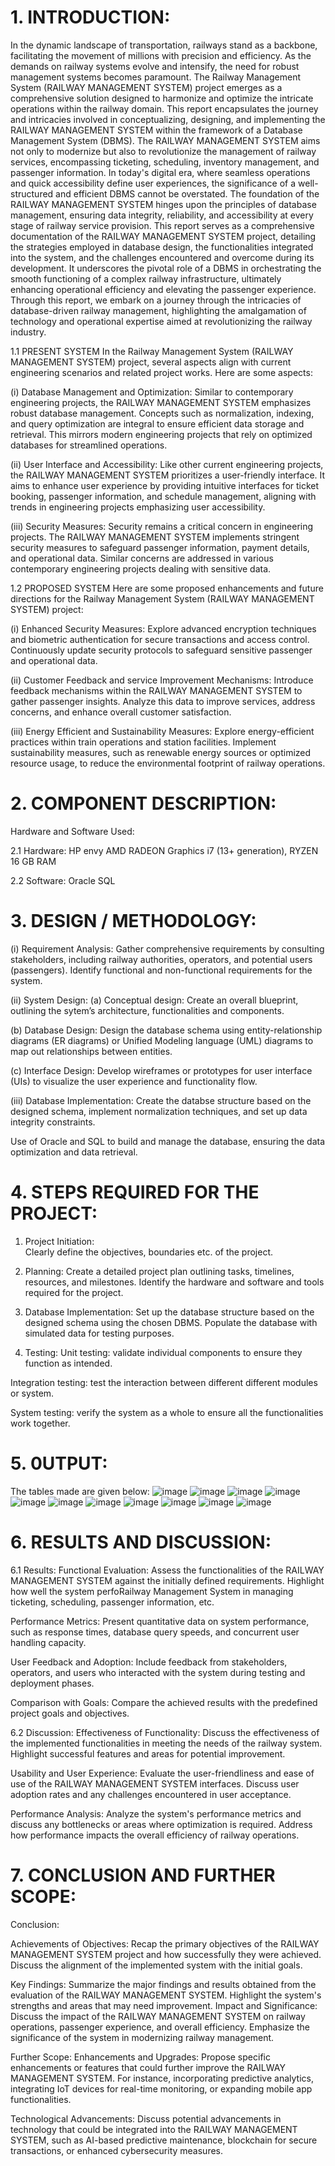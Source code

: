 # 1.	INTRODUCTION:

In the dynamic landscape of transportation, railways stand as a backbone, facilitating the movement of millions with precision and efficiency. As the demands on railway systems evolve and intensify, the need for robust management systems becomes paramount. The Railway Management System (RAILWAY MANAGEMENT SYSTEM) project emerges as a comprehensive solution designed to harmonize and optimize the intricate operations within the railway domain.
This report encapsulates the journey and intricacies involved in conceptualizing, designing, and implementing the RAILWAY MANAGEMENT SYSTEM within the framework of a Database Management System (DBMS). The RAILWAY MANAGEMENT SYSTEM aims not only to modernize but also to revolutionize the management of railway services, encompassing ticketing, scheduling, inventory management, and passenger information.
In today's digital era, where seamless operations and quick accessibility define user experiences, the significance of a well-structured and efficient DBMS cannot be overstated. The foundation of the RAILWAY MANAGEMENT SYSTEM hinges upon the principles of database management, ensuring data integrity, reliability, and accessibility at every stage of railway service provision.
This report serves as a comprehensive documentation of the RAILWAY MANAGEMENT SYSTEM project, detailing the strategies employed in database design, the functionalities integrated into the system, and the challenges encountered and overcome during its development. It underscores the pivotal role of a DBMS in orchestrating the smooth functioning of a complex railway infrastructure, ultimately enhancing operational efficiency and elevating the passenger experience.
Through this report, we embark on a journey through the intricacies of database-driven railway management, highlighting the amalgamation of technology and operational expertise aimed at revolutionizing the railway industry.

1.1	PRESENT SYSTEM
In the Railway Management System (RAILWAY MANAGEMENT SYSTEM) project, several aspects align with current engineering scenarios and related project works. Here are some aspects:

(i)	Database Management and Optimization:
Similar to contemporary engineering projects, the RAILWAY MANAGEMENT SYSTEM emphasizes robust database management. Concepts such as normalization, indexing, and query optimization are integral to ensure efficient data storage and retrieval. This mirrors modern engineering projects that rely on optimized databases for streamlined operations.

(ii)	User Interface and Accessibility:
Like other current engineering projects, the RAILWAY MANAGEMENT SYSTEM prioritizes a user-friendly interface. It aims to enhance user experience by providing intuitive interfaces for ticket booking, passenger information, and schedule management, aligning with trends in engineering projects emphasizing user accessibility.

(iii)	Security Measures:
Security remains a critical concern in engineering projects. The RAILWAY MANAGEMENT SYSTEM implements stringent security measures to safeguard passenger information, payment details, and operational data. Similar concerns are addressed in various contemporary engineering projects dealing with sensitive data.

1.2	PROPOSED SYSTEM
Here are some proposed enhancements and future directions for the Railway Management System (RAILWAY MANAGEMENT SYSTEM) project:

(i)	Enhanced Security Measures:
Explore advanced encryption techniques and biometric authentication for secure transactions and access control. Continuously update security protocols to safeguard sensitive passenger and operational data.

(ii)	Customer Feedback and service Improvement Mechanisms:
Introduce feedback mechanisms within the RAILWAY MANAGEMENT SYSTEM to gather passenger insights. Analyze this data to improve services, address concerns, and enhance overall customer satisfaction.

(iii)	Energy Efficient and Sustainability Measures:
Explore energy-efficient practices within train operations and station facilities. Implement sustainability measures, such as renewable energy sources or optimized resource usage, to reduce the environmental footprint of railway operations.
 
# 2.	COMPONENT DESCRIPTION:

Hardware and Software Used:

2.1 Hardware:
HP envy  AMD RADEON Graphics
i7 (13+ generation), RYZEN
16 GB RAM

2.2 Software:
Oracle
SQL
 
 # 3.	DESIGN / METHODOLOGY:
 
(i)	Requirement Analysis: 
Gather comprehensive requirements by consulting stakeholders, including railway authorities, operators, and potential users (passengers). Identify functional and non-functional requirements for the system.

(ii)	System Design:
(a)	Conceptual design: Create an overall blueprint, outlining the sytem’s architecture, functionalities and components.

(b)	Database Design: Design the database schema using entity-relationship diagrams (ER diagrams) or Unified Modeling language (UML) diagrams to map out relationships between entities.

(c)	Interface Design: Develop wireframes or prototypes for user interface (UIs) to visualize the user experience and functionality flow.

(iii)	Database Implementation:
Create the databse structure based on the designed schema, implement normalization techniques, and set up data integrity constraints.

Use of Oracle and SQL to build and manage the database, ensuring the data optimization and data retrieval.

# 4.	STEPS REQUIRED FOR THE PROJECT:

1.	Project Initiation:   
Clearly define the objectives, boundaries etc. of the project.

2.	Planning: 
Create a detailed project plan outlining tasks, timelines, resources, and milestones. Identify the hardware and software and tools required for the project.

3.	Database Implementation:
Set up the database structure based on the designed schema using the chosen DBMS. Populate the database with simulated data for testing purposes.

4.	Testing:
Unit testing: validate individual components to ensure they function as intended.

Integration testing: test the interaction between different different modules or system.

System testing: verify the system as a whole to ensure all the functionalities work together.

# 5. 0UTPUT:

The tables made are given below:
![image](https://github.com/Arunima2004/Railway-Passenger-Management-System/assets/163457506/f7600b14-7206-4458-ae24-01a23a0aab20)
![image](https://github.com/Arunima2004/Railway-Passenger-Management-System/assets/163457506/a683c340-854e-4542-85b4-4f5bcbe9d4e6)
![image](https://github.com/Arunima2004/Railway-Passenger-Management-System/assets/163457506/782acc01-8cee-4393-96f1-56b473d458f5)
![image](https://github.com/Arunima2004/Railway-Passenger-Management-System/assets/163457506/1e7d32ad-b2ba-43df-a4f6-dec1bb5faef0)
![image](https://github.com/Arunima2004/Railway-Passenger-Management-System/assets/163457506/fc19f44a-02b1-4f24-b4a6-4636e4bfd814)
![image](https://github.com/Arunima2004/Railway-Passenger-Management-System/assets/163457506/cdad1bfe-952b-4e8d-bae7-eaed3b746dac)
![image](https://github.com/Arunima2004/Railway-Passenger-Management-System/assets/163457506/4b71c25d-8863-4efa-8b69-bbd470ecd365)
![image](https://github.com/Arunima2004/Railway-Passenger-Management-System/assets/163457506/556c812d-7e79-4533-a810-d76ddaef6a15)
![image](https://github.com/Arunima2004/Railway-Passenger-Management-System/assets/163457506/e8ec9269-a0ba-4658-b1d1-468c0e2e3082)
![image](https://github.com/Arunima2004/Railway-Passenger-Management-System/assets/163457506/47080c4b-72f4-4690-914b-31bce9bdc249)
![image](https://github.com/Arunima2004/Railway-Passenger-Management-System/assets/163457506/6f67246b-7d0c-4994-bac0-3f8db08659d2)

# 6.	RESULTS AND DISCUSSION:

6.1	Results:
Functional Evaluation: Assess the functionalities of the RAILWAY MANAGEMENT SYSTEM against the initially defined requirements. Highlight how well the system perfoRailway Management System in managing ticketing, scheduling, passenger information, etc.

Performance Metrics: Present quantitative data on system performance, such as response times, database query speeds, and concurrent user handling capacity.

User Feedback and Adoption: Include feedback from stakeholders, operators, and users who interacted with the system during testing and deployment phases.

Comparison with Goals: Compare the achieved results with the predefined project goals and objectives.

6.2	Discussion:
Effectiveness of Functionality: Discuss the effectiveness of the implemented functionalities in meeting the needs of the railway system. Highlight successful features and areas for potential improvement.

Usability and User Experience: Evaluate the user-friendliness and ease of use of the RAILWAY MANAGEMENT SYSTEM interfaces. Discuss user adoption rates and any challenges encountered in user acceptance.

Performance Analysis: Analyze the system's performance metrics and discuss any bottlenecks or areas where optimization is required. Address how performance impacts the overall efficiency of railway operations.
 
# 7. CONCLUSION AND FURTHER SCOPE:

Conclusion:

Achievements of Objectives: Recap the primary objectives of the RAILWAY MANAGEMENT SYSTEM project and how successfully they were achieved. Discuss the alignment of the implemented system with the initial goals.

Key Findings: Summarize the major findings and results obtained from the evaluation of the RAILWAY MANAGEMENT SYSTEM. Highlight the system's strengths and areas that may need improvement.
Impact and Significance: Discuss the impact of the RAILWAY MANAGEMENT SYSTEM on railway operations, passenger experience, and overall efficiency. Emphasize the significance of the system in modernizing railway management.

Further Scope:
Enhancements and Upgrades: Propose specific enhancements or features that could further improve the RAILWAY MANAGEMENT SYSTEM. For instance, incorporating predictive analytics, integrating IoT devices for real-time monitoring, or expanding mobile app functionalities.

Technological Advancements: Discuss potential advancements in technology that could be integrated into the RAILWAY MANAGEMENT SYSTEM, such as AI-based predictive maintenance, blockchain for secure transactions, or enhanced cybersecurity measures.

